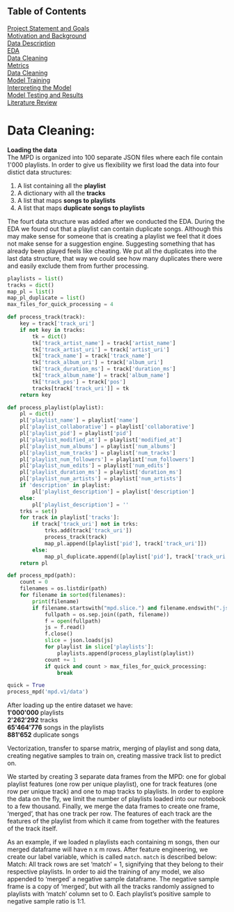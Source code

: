 ## Table of Contents
[Project Statement and Goals](https://tralpha.github.io/spotify-project/project-statement-and-goals.html) <br>
[Motivation and Background](https://tralpha.github.io/spotify-project/motivation-and-background.html) <br>
[Data Description](https://tralpha.github.io/spotify-project/data-description.html) <br>
[EDA](https://tralpha.github.io/spotify-project/eda.html) <br>
[Data Cleaning](https://tralpha.github.io/spotify-project/data-cleaning.html) <br>
[Metrics](https://tralpha.github.io/spotify-project/metrics.html) <br>
[Data Cleaning](https://tralpha.github.io/spotify-project/data-cleaning.html) <br>
[Model Training](https://tralpha.github.io/spotify-project/model-training.html) <br>
[Interpreting the Model](https://tralpha.github.io/spotify-project/interpreting-the-model.html) <br>
[Model Testing and Results](https://tralpha.github.io/spotify-project/model-testing-and-results.html) <br>
[Literature Review](https://tralpha.github.io/spotify-project/literature-review.html) <br>

# Data Cleaning:
**Loading the data**
<br>
The MPD is organized into 100 separate JSON files where each file contain 1'000 playlists. In order to give us flexibility we first load the data into four distict data structures:
1. A list containing all the <b>playlist</b>
2. A dictionary with all the <b>tracks</b>
3. A list that maps <b>songs to playlists</b>
4. A list that maps <b>duplicate songs to playlists</b>

The fourt data structure was added after we conducted the EDA. During the EDA we found out that a playlist can contain duplicate songs. Although this may make sense for someone that is creating a playlist we feel that it does not make sense for a suggestion engine. Suggesting something that has already been played feels like cheating. We put all the duplicates into the last data structure, that way we could see how many duplicates there were and easily exclude them from further processing.

```python
playlists = list()
tracks = dict()
map_pl = list()
map_pl_duplicate = list()
max_files_for_quick_processing = 4

def process_track(track):
    key = track['track_uri']
    if not key in tracks:
        tk = dict()
        tk['track_artist_name'] = track['artist_name']
        tk['track_artist_uri'] = track['artist_uri']
        tk['track_name'] = track['track_name']
        tk['track_album_uri'] = track['album_uri']
        tk['track_duration_ms'] = track['duration_ms']
        tk['track_album_name'] = track['album_name']
        tk['track_pos'] = track['pos']
        tracks[track['track_uri']] = tk
    return key

def process_playlist(playlist):
    pl = dict()
    pl['playlist_name'] = playlist['name']
    pl['playlist_collaborative'] = playlist['collaborative']
    pl['playlist_pid'] = playlist['pid']
    pl['playlist_modified_at'] = playlist['modified_at']
    pl['playlist_num_albums'] = playlist['num_albums']
    pl['playlist_num_tracks'] = playlist['num_tracks']
    pl['playlist_num_followers'] = playlist['num_followers']
    pl['playlist_num_edits'] = playlist['num_edits']
    pl['playlist_duration_ms'] = playlist['duration_ms']
    pl['playlist_num_artists'] = playlist['num_artists']
    if 'description' in playlist:
        pl['playlist_description'] = playlist['description']
    else:
        pl['playlist_description'] = ''
    trks = set()
    for track in playlist['tracks']:
        if track['track_uri'] not in trks:
            trks.add(track['track_uri'])
            process_track(track)
            map_pl.append([playlist['pid'], track['track_uri']])
        else:
            map_pl_duplicate.append([playlist['pid'], track['track_uri']])
    return pl

def process_mpd(path):
    count = 0
    filenames = os.listdir(path)
    for filename in sorted(filenames):
        print(filename)
        if filename.startswith("mpd.slice.") and filename.endswith(".json"):
            fullpath = os.sep.join((path, filename))
            f = open(fullpath)
            js = f.read()
            f.close()
            slice = json.loads(js)
            for playlist in slice['playlists']:
                playlists.append(process_playlist(playlist))
            count += 1
            if quick and count > max_files_for_quick_processing:
                break

quick = True
process_mpd('mpd.v1/data')
```
After loading up the entire dataset we have:<br>
<b>1'000'000</b> playlists<br>
<b>2'262'292</b> tracks<br>
<b>65'464'776</b> songs in the playlists<br>
<b>881'652</b> duplicate songs<br>


Vectorization, transfer to sparse matrix, merging of playlist and song data, creating negative samples to train on, creating massive track list to predict on.

We started by creating 3 separate data frames from the MPD: one for global playlist features (one row per unique playlist), one for track features (one row per unique track) and one to map tracks to playlists.  In order to explore the data on the fly, we limit the number of playlists loaded into our notebook to a few thousand.  Finally, we merge the data frames to create one frame, ‘merged’, that has one track per row. The features of each track are the features of the playlist from which it came from together with the features of the track itself. 

As an example, if we loaded n playlists each containing m songs, then our merged dataframe will have n x m rows.
After feature engineering, we create our label variable, which is called `match`. `match` is described below:
Match: All track rows are set ‘match’ = 1, signifying that they belong to their respective playlists.  In order to aid the training of any model, we also appended to ‘merged’ a negative sample dataframe. The negative sample frame is a copy of ‘merged’, but with all the tracks randomly assigned to playlists with ‘match’ column set to 0. Each playlist’s positive sample to negative sample ratio is 1:1.
